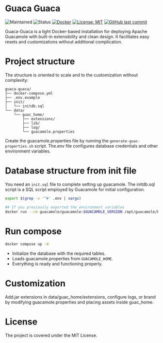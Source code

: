 # Guaca Guaca

![Maintained](https://img.shields.io/badge/maintained-yes-brightgreen.svg)
![Status](https://img.shields.io/badge/status-active-success)
[![Docker](https://img.shields.io/badge/docker-ready-blue)](https://www.docker.com/)
[![License: MIT](https://img.shields.io/badge/license-MIT-green.svg)](LICENSE)
[![GitHub last commit](https://img.shields.io/github/last-commit/jmeiracorbal/guaca-guaca)](https://github.com/jmeiracorbal/guaca-guaca/commits/master)

Guaca-Guaca is a light Docker-based installation for deploying Apache Guacamole with built-in extensibility and clean design. It facilitates easy resets and customizations without additional complication.

# Project structure

The structure is oriented to scale and to the customization without complexity:

```text
guaca-guaca/
├── docker-compose.yml
├── .env.example
├── init/
│   └── initdb.sql
└── data/
    └── guac_home/
        ├── extensions/
        ├── lib/
        ├── log/
        └── guacamole.properties
```

Create the guacamole.properties file by running the `generate-guac-properties.sh` script. The.env file configures database credentials and other environment variables.

# Database structure from init file

You need an `init.sql` file to complete setting up guacamole.
The initdb.sql script is a SQL script employed by Guacamole for initial configuration.

```bash
export $(grep -v '^#' .env | xargs)
```

```bash
## If you previously exported the environment variables
docker run --rm guacamole/guacamole:$GUACAMOLE_VERSION /opt/guacamole/bin/initdb.sh --mysql > init/initdb.sql
```

# Run compose

```bash
docker compose up -d
```

* Initialize the database with the required tables.
* Loads guacamole.properties from `GUACAMOLE_HOME`.
* Everything is ready and functioning properly.

# Customization

Add.jar extensions in data/guac_home/extensions, configure logs, or brand by modifying guacamole.properties and placing assets inside guac_home.

# License

The project is covered under the MIT License.
